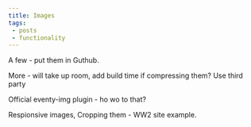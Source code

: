```yaml
---
title: Images
tags: 
 - posts
 - functionality
---
```


A few - put them in Guthub.

More - will take up room, add build time if compressing them? Use third party

Official eventy-img plugin - ho wo to that?

Respionsive images, Cropping them - WW2 site example.
